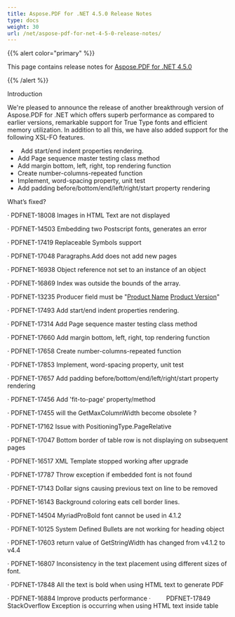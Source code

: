 ```yaml
---
title: Aspose.PDF for .NET 4.5.0 Release Notes
type: docs
weight: 30
url: /net/aspose-pdf-for-net-4-5-0-release-notes/
---
```


{{% alert color="primary" %}} 

This page contains release notes for [Aspose.PDF for .NET 4.5.0](http://www.aspose.com/downloads/pdf/net/new-releases/aspose.pdf-for-.net-4.5.0/)

{{% /alert %}} 

Introduction

We're pleased to announce the release of another breakthrough version of Aspose.PDF for .NET which offers superb performance as compared to earlier versions, remarkable support for True Type fonts and efficient memory utilization. In addition to all this, we have also added support for the following XSL-FO features.

- ` `Add start/end indent properties rendering.
- Add Page sequence master testing class method
- Add margin bottom, left, right, top rendering function
- Create number-columns-repeated function
- Implement, word-spacing property, unit test
- Add padding before/bottom/end/left/right/start property rendering

What’s fixed?

· PDFNET-18008 Images in HTML Text are not displayed

· PDFNET-14503 Embedding two Postscript fonts, generates an error

· PDFNET-17419 Replaceable Symbols support

· PDFNET-17048 Paragraphs.Add does not add new pages

· PDFNET-16938 Object reference not set to an instance of an object

· PDFNET-16869 Index was outside the bounds of the array.

· PDFNET-13235 Producer field must be "[Product Name](/pages/createpage.action?spaceKey=pdfnet&title=Product+Name&linkCreation=true&fromPageId=7120565) [Product Version](/pages/createpage.action?spaceKey=pdfnet&title=Product+Version&linkCreation=true&fromPageId=7120565)"

· PDFNET-17493 Add start/end indent properties rendering.

· PDFNET-17314 Add Page sequence master testing class method

· PDFNET-17660 Add margin bottom, left, right, top rendering function

· PDFNET-17658 Create number-columns-repeated function

· PDFNET-17853 Implement, word-spacing property, unit test

· PDFNET-17657 Add padding before/bottom/end/left/right/start property rendering

· PDFNET-17456 Add 'fit-to-page' property/method

· PDFNET-17455 will the GetMaxColumnWidth become obsolete ?

· PDFNET-17162 Issue with PositioningType.PageRelative

· PDFNET-17047 Bottom border of table row is not displaying on subsequent pages

· PDFNET-16517 XML Template stopped working after upgrade

· PDFNET-17787 Throw exception if embedded font is not found

· PDFNET-17143 Dollar signs causing previous text on line to be removed

· PDFNET-16143 Background coloring eats cell border lines.

· PDFNET-14504 MyriadProBold font cannot be used in 4.1.2

· PDFNET-10125 System Defined Bullets are not working for heading object

· PDFNET-17603 return value of GetStringWidth has changed from v4.1.2 to v4.4

· PDFNET-16807 Inconsistency in the text placement using different sizes of font.

· PDFNET-17848 All the text is bold when using HTML text to generate PDF

· PDFNET-16884 Improve products performance
·         PDFNET-17849 StackOverflow Exception is occurring when using HTML text inside table

